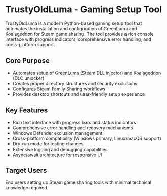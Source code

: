 # TrustyOldLuma - Gaming Setup Tool

TrustyOldLuma is a modern Python-based gaming setup tool that automates the installation and configuration of GreenLuma and Koalageddon for Steam game sharing. The tool provides a rich console interface with progress indicators, comprehensive error handling, and cross-platform support.

## Core Purpose
- Automates setup of GreenLuma (Steam DLL injector) and Koalageddon (DLC unlocker)
- Creates proper directory structures and security exclusions
- Configures Steam Family Sharing workflows
- Provides desktop shortcuts and user-friendly setup experience

## Key Features
- Rich text interface with progress bars and status indicators
- Comprehensive error handling and recovery mechanisms
- Windows Defender exclusion management
- Cross-platform compatibility (Windows primary, Linux/macOS support)
- Dry-run mode for testing changes
- Extensive logging and debugging capabilities
- Async/await architecture for responsive UI

## Target Users
End users setting up Steam game sharing tools with minimal technical knowledge required.